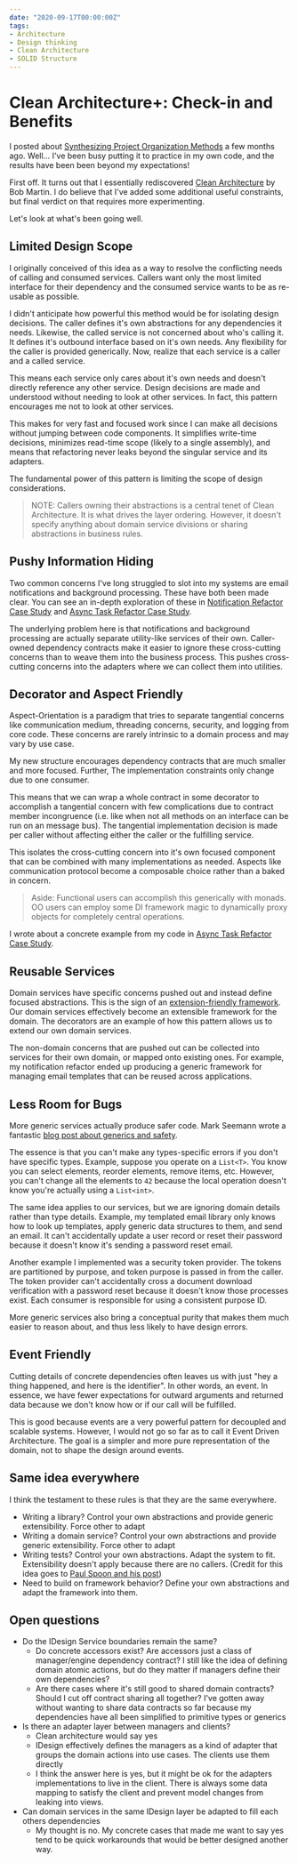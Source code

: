 ```yaml
---
date: "2020-09-17T00:00:00Z"
tags:
- Architecture
- Design thinking
- Clean Architecture
- SOLID Structure
---
```


# Clean Architecture+: Check-in and Benefits 

I posted about [Synthesizing Project Organization Methods](./2020-06-15-Splitting-Architecture.md) a few months ago. Well... I've been busy putting it to practice in my own code, and the results have been been beyond my expectations!
<!--more-->

First off. It turns out that I essentially rediscovered [Clean Architecture](https://blog.cleancoder.com/uncle-bob/2012/08/13/the-clean-architecture.html) by Bob Martin. I do believe that I've added some additional useful constraints, but final verdict on that requires more experimenting.

Let's look at what's been going well.

## Limited Design Scope
I originally conceived of this idea as a way to resolve the conflicting needs of calling and consumed services. Callers want only the most limited interface for their dependency and the consumed service wants to be as re-usable as possible.

I didn't anticipate how powerful this method would be for isolating design decisions. The caller defines it's own abstractions for any dependencies it needs. Likewise, the called service is not concerned about who's calling it. It defines it's outbound interface based on it's own needs. Any flexibility for the caller is provided generically. Now, realize that each service is a caller and a called service.

This means each service only cares about it's own needs and doesn't directly reference any other service. Design decisions are made and understood without needing to look at other services. In fact, this pattern encourages me not to look at other services.

This makes for very fast and focused work since I can make all decisions without jumping between code components.  It simplifies write-time decisions, minimizes read-time scope (likely to a single assembly), and means that refactoring never leaks beyond the singular service and its adapters. 

The fundamental power of this pattern is limiting the scope of design considerations.


> NOTE: Callers owning their abstractions is a central tenet of Clean Architecture. It is what drives the layer ordering. However, it doesn't specify anything about domain service divisions or sharing abstractions in business rules.

## Pushy Information Hiding

Two common concerns I've long struggled to slot into my systems are email notifications and background processing. These have both been made clear. You can see an in-depth exploration of these in [Notification Refactor Case Study](../posts/2020-08-14-Notification-Design.md) and [Async Task Refactor Case Study](../posts/2020-09-11-Background-Task-Refactor.md).

The underlying problem here is that notifications and background processing are actually separate utility-like services of their own. Caller-owned dependency contracts make it easier to ignore these cross-cutting concerns than to weave them into the business process. This pushes cross-cutting concerns into the adapters where we can collect them into utilities.

## Decorator and Aspect Friendly

Aspect-Orientation is a paradigm that tries to separate tangential concerns like communication medium, threading concerns, security, and logging from core code. These concerns are rarely intrinsic to a domain process and may vary by use case.

My new structure encourages dependency contracts that are much smaller and more focused. Further, The implementation constraints only change due to one consumer.

This means that we can wrap a whole contract in some decorator to accomplish a tangential concern with few complications due to contract member incongruence (i.e. like when not all methods on an interface can be run on an message bus). The tangential implementation decision is made per caller without affecting either the caller or the fulfilling service. 

This isolates the cross-cutting concern into it's own focused component that can be combined with many implementations as needed. Aspects like communication protocol become a composable choice rather than a baked in concern.

> Aside: Functional users can accomplish this generically with monads. OO users can employ some DI framework magic to dynamically proxy objects for completely central operations.

I wrote about a concrete example from my code in [Async Task Refactor Case Study](./2020-09-11-Background-Task-Refactor.md).

## Reusable Services
Domain services have specific concerns pushed out and instead define focused abstractions. This is the sign of an [extension-friendly framework](https://blog.ploeh.dk/2014/05/19/di-friendly-framework/). Our domain services effectively become an extensible framework for the domain. The decorators are an example of how this pattern allows us to extend our own domain services.

The non-domain concerns that are pushed out can be collected into services for their own domain, or mapped onto existing ones. For example, my notification refactor ended up producing a generic framework for managing email templates that can be reused across applications.

## Less Room for Bugs
More generic services actually produce safer code. Mark Seemann wrote a fantastic [blog post about generics and safety](https://blog.ploeh.dk/2018/07/09/typing-and-testing-problem-23/). 

The essence is that you can't make any types-specific errors if you don't have specific types. Example, suppose you operate on a `List<T>`. You know you can select elements, reorder elements, remove items, etc. However, you can't change all the elements to `42` because the local operation doesn't know you're actually using a `List<int>`.

The same idea applies to our services, but we are ignoring domain details rather than type details. Example, my templated email library only knows how to look up templates, apply generic data structures to them, and send an email. It can't accidentally update a user record or reset their password because it doesn't know it's sending a password reset email.

Another example I implemented was a security token provider. The tokens are partitioned by purpose, and token purpose is passed in from the caller. The token provider can't accidentally cross a document download verification with a password reset because it doesn't know those processes exist. Each consumer is responsible for using a consistent purpose ID.

More generic services also bring a conceptual purity that makes them much easier to reason about, and thus less likely to have design errors.

## Event Friendly
Cutting details of concrete dependencies often leaves us with just "hey a thing happened, and here is the identifier". In other words, an event. In essence, we have fewer expectations for outward arguments and returned data because we don't know how or if our call will be fulfilled. 

This is good because events are a very powerful pattern for decoupled and scalable systems. However, I would not go so far as to call it Event Driven Architecture. The goal is a simpler and more pure representation of the domain, not to shape the design around events.

## Same idea everywhere
I think the testament to these rules is that they are the same everywhere.
- Writing a library? Control your own abstractions and provide generic extensibility. Force other to adapt
- Writing a domain service? Control your own abstractions and provide generic extensibility. Force other to adapt
- Writing tests? Control your own abstractions. Adapt the system to fit. Extensibility doesn't apply because there are no callers. (Credit for this idea goes to [Paul Spoon and his post](https://codewithspoon.com/2019/12/stop-corrupting-yourself-test-against-abstractions/))
- Need to build on framework behavior? Define your own abstractions and adapt the framework into them. 

## Open questions
- Do the IDesign Service boundaries remain the same?
  - Do concrete accessors exist? Are accessors just a class of manager/engine dependency contract? I still like the idea of defining domain atomic actions, but do they matter if managers define their own dependencies?
  - Are there cases where it's still good to shared domain contracts? Should I cut off contract sharing all together? I've gotten away without wanting to share data contracts so far because my dependencies have all been simplified to primitive types or generics
- Is there an adapter layer between managers and clients?
  - Clean architecture would say yes
  - IDesign effectively defines the managers as a kind of adapter that groups the domain actions into use cases. The clients use them directly
  - I think the answer here is yes, but it might be ok for the adapters implementations to live in the client. There is always some data mapping to satisfy the client and prevent model changes from leaking into views.
- Can domain services in the same IDesign layer be adapted to fill each others dependencies
  - My thought is no. My concrete cases that made me want to say yes tend to be quick workarounds that would be better designed another way.

